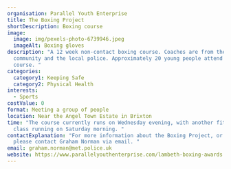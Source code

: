 ```yaml
---
organisation: Parallel Youth Enterprise
title: The Boxing Project
shortDescription: Boxing course
image:
  image: img/pexels-photo-6739946.jpeg
  imageAlt: Boxing gloves
description: "A 12 week non-contact boxing course. Coaches are from the
  community and the local police. Approximately 20 young people attend each
  course. "
categories:
  category1: Keeping Safe
  category2: Physical Health
interests:
  - Sports
costValue: 0
format: Meeting a group of people
location: Near the Angel Town Estate in Brixton
time: "The course currently runs on Wednesday evening, with another fitness
  class running on Saturday morning. "
contactExplanation: "For more information about the Boxing Project, or to enrol,
  please contact Graham Norman via email. "
email: graham.norman@met.police.uk
website: https://www.parallelyouthenterprise.com/lambeth-boxing-awards
---
```

